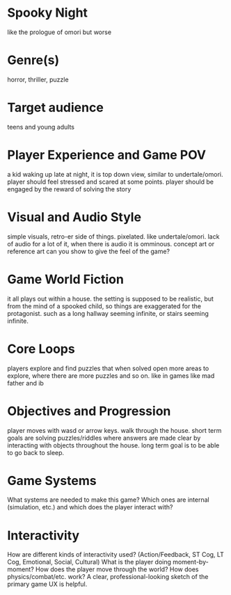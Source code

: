 # Spooky Night
like the prologue of omori but worse 
# Genre(s)
horror, thriller, puzzle
# Target audience
teens and young adults
# Player Experience and Game POV
a kid waking up late at night, it is top down view, similar to undertale/omori. player should feel stressed and scared at some points. player should be engaged by the reward of solving the story
# Visual and Audio Style
simple visuals, retro-er side of things. pixelated. like undertale/omori. lack of audio for a lot of it, when there is audio it is omminous. 
concept art or reference art can you show to give the feel of the game?
# Game World Fiction
it all plays out within a house. the setting is supposed to be realistic, but from the mind of a spooked child, so things are exaggerated for the protagonist. such as a long hallway seeming infinite, or stairs seeming infinite.
# Core Loops
players explore and find puzzles that when solved open more areas to explore, where there are more puzzles and so on. like in games like mad father and ib
# Objectives and Progression
player moves with wasd or arrow keys. walk through the house. short term goals are solving puzzles/riddles where answers are made clear by interacting with objects throughout the house. long term goal is to be able to go back to sleep.
# Game Systems
What systems are needed to make this game? Which ones are internal (simulation, etc.) and which does the
player interact with?
# Interactivity
How are different kinds of interactivity used? (Action/Feedback, ST Cog, LT Cog, Emotional, Social, Cultural)
What is the player doing moment-by-moment? How does the player move through the world? How does
physics/combat/etc. work? A clear, professional-looking sketch of the primary game UX is helpful.